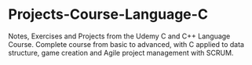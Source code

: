 # Projects-Course-Language-C
Notes, Exercises and Projects from the Udemy C and C++ Language Course. Complete course from basic to advanced, with C applied to data structure, game creation and Agile project management with SCRUM.
